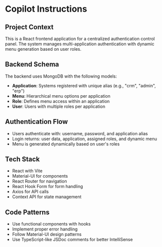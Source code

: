 # Copilot Instructions

<!-- Use this file to provide workspace-specific custom instructions to Copilot. For more details, visit https://code.visualstudio.com/docs/copilot/copilot-customization#_use-a-githubcopilotinstructionsmd-file -->

## Project Context
This is a React frontend application for a centralized authentication control panel. The system manages multi-application authentication with dynamic menu generation based on user roles.

## Backend Schema
The backend uses MongoDB with the following models:
- **Application**: Systems registered with unique alias (e.g., "crm", "admin", "erp")
- **Menu**: Hierarchical menu options per application
- **Role**: Defines menu access within an application  
- **User**: Users with multiple roles per application

## Authentication Flow
- Users authenticate with: username, password, and application alias
- Login returns: user data, application, assigned roles, and dynamic menu
- Menu is generated dynamically based on user's roles

## Tech Stack
- React with Vite
- Material-UI for components
- React Router for navigation
- React Hook Form for form handling
- Axios for API calls
- Context API for state management

## Code Patterns
- Use functional components with hooks
- Implement proper error handling
- Follow Material-UI design patterns
- Use TypeScript-like JSDoc comments for better IntelliSense
